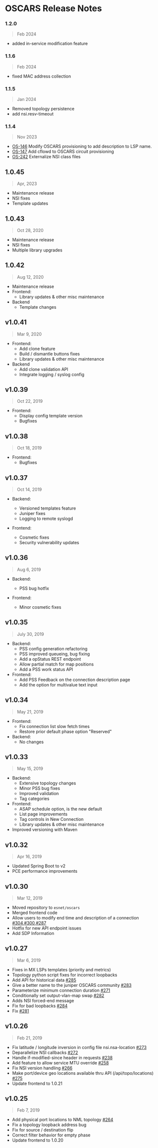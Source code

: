 # OSCARS Release Notes

### 1.2.0
> Feb 2024
- added in-service modification feature

### 1.1.6
> Feb 2024
- fixed MAC address collection

### 1.1.5
> Jan 2024
- Removed topology persistence
- add nsi.resv-timeout

### 1.1.4
>  Nov 2023
- [OS-146](https://esnet.atlassian.net/browse/OS-146) Modify OSCARS provisioning to add description to LSP name.
- [OS-147](https://esnet.atlassian.net/browse/OS-147) Add cflowd to OSCARS circuit provisioning
- [OS-242](https://esnet.atlassian.net/browse/OS-242) Externalize NSI class files


## 1.0.45
> Apr, 2023
- Maintenance release
- NSI fixes
- Template updates

## 1.0.43
> Oct 28, 2020
- Maintenance release
- NSI fixes
- Multiple library upgrades

## 1.0.42
> Aug 12, 2020
- Maintenance release
- Frontend:
    - Library updates & other misc maintenance
- Backend
    - Template changes

## v1.0.41
> Mar 9, 2020
- Frontend:
    - Add clone feature
    - Build / dismantle buttons fixes
    - Library updates & other misc maintenance
- Backend
    - Add clone validation API
    - Integrate logging / syslog config 


## v1.0.39
> Oct 22, 2019
- Frontend:
    - Display config template version 
    - Bugfixes

## v1.0.38 
> Oct 18, 2019
- Frontend:
    - Bugfixes

## v1.0.37
> Oct 14, 2019
- Backend:
    - Versioned templates feature
    - Juniper fixes
    - Logging to remote syslogd
    
- Frontend:
    - Cosmetic fixes
    - Security vulnerability updates


## v1.0.36
> Aug 6, 2019
- Backend:
    - PSS bug hotfix

- Frontend:
    - Minor cosmetic fixes
    
## v1.0.35
> July 30, 2019
- Backend:
    - PSS config generation refactoring 
    - PSS improved queueing, bug fixing
    - Add a opStatus REST endpoint
    - Allow partial match for map positions
    - Add a PSS work status API
- Frontend:
    - Add PSS Feedback on the connection description page
    - Add the option for multivalue text input 

## v1.0.34
> May 21, 2019
- Frontend:
    - Fix connection list slow fetch times   
    - Restore prior default phase option "Reserved"
- Backend:
    - No changes
    
## v1.0.33
> May 15, 2019
- Backend:
    - Extensive topology changes
    - Minor PSS bug fixes
    - Improved validation
    - Tag categories
- Frontend:
    - ASAP schedule option, is the new default
    - List page improvements
    - Tag controls in New Connection
    - Library updates & other misc maintenance
- Improved versioning with Maven

## v1.0.32
> Apr 16, 2019
- Updated Spring Boot to v2
- PCE performance improvements


## v1.0.30

> Mar 12, 2019

- Moved repository to `esnet/oscars`
- Merged frontend code
- Allow users to modify end time and description of a connection [#304](https://github.com/esnet/oscars/issues/304),[#300](https://github.com/esnet/oscars/issues/300),[#287](https://github.com/esnet/oscars/issues/287)
- Hotfix for new API endpoint issues
- Add SDP Information

## v1.0.27

> Mar 6, 2019

- Fixes in MX LSPs templates (priority and metrics)
- Topology python script fixes for incorrect loopbacks
- Add API for historical data [#285](https://github.com/esnet/oscars/issues/285)
- Give a better name to the juniper OSCARS community [#283](https://github.com/esnet/oscars/issues/283)
- Parameterize minimum connection duration [#271](https://github.com/esnet/oscars/issues/271)
- Conditionally set output-vlan-map swap  [#282](https://github.com/esnet/oscars/issues/282)
- Adds NSI forced-end message 
- Fix for bad loopbacks [#284](https://github.com/esnet/oscars/issues/284)
- Fix [#281](https://github.com/esnet/oscars/issues/281)

## v1.0.26

> Feb 21, 2019

- Fix latitude / longitude inversion in config file nsi.nsa-location [#273](https://github.com/esnet/oscars/issues/273)
- Deparallelize NSI callbacks [#272](https://github.com/esnet/oscars/issues/272)
- Handle if-modified-since header in requests [#238](https://github.com/esnet/oscars/issues/238)
- Add feature to allow service MTU override [#258](https://github.com/esnet/oscars/issues/258)
- Fix NSI version handling [#266](https://github.com/esnet/oscars/issues/266)
- Make port/device geo locations available thru API (/api/topo/locations) [#275](https://github.com/esnet/oscars/issues/275)
- Update frontend to 1.0.21

## v1.0.25

> Feb 7, 2019

- Add physical port locations to NML topology [#264](https://github.com/esnet/oscars/issues/264)
- Fix a topology loopback address bug
- Fix for source / destination flip
- Correct filter behavior for empty phase
- Update frontend to 1.0.20
